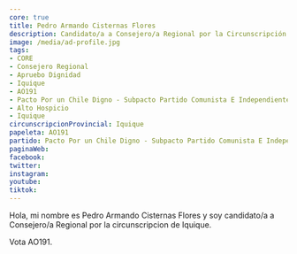 ```yaml
---
core: true
title: Pedro Armando Cisternas Flores
description: Candidato/a a Consejero/a Regional por la Circunscripción de Iquique
image: /media/ad-profile.jpg
tags:
- CORE
- Consejero Regional
- Apruebo Dignidad
- Iquique
- AO191
- Pacto Por un Chile Digno - Subpacto Partido Comunista E Independientes - Partido Comunista De Chile
- Alto Hospicio
- Iquique
circunscripcionProvincial: Iquique
papeleta: AO191
partido: Pacto Por un Chile Digno - Subpacto Partido Comunista E Independientes - Partido Comunista De Chile
paginaWeb:
facebook:
twitter:
instagram:
youtube:
tiktok:
---
```

Hola, mi nombre es Pedro Armando Cisternas Flores y soy candidato/a a Consejero/a Regional por la circunscripcion de Iquique.

Vota AO191.